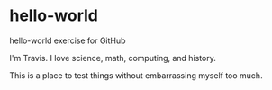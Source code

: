 # hello-world
hello-world exercise for GitHub

I'm Travis. I love science, math, computing, and history.

This is a place to test things without embarrassing myself too much.
